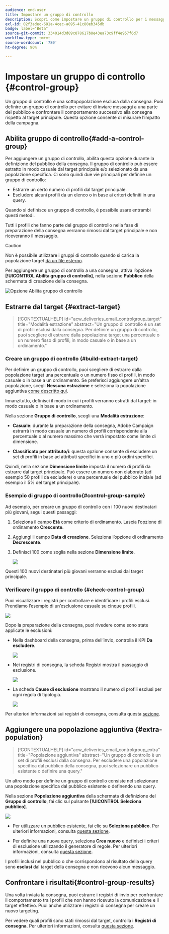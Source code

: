 ```yaml
---
audience: end-user
title: Impostare un gruppo di controllo
description: Scopri come impostare un gruppo di controllo per i messaggi nell’interfaccia utente di Campaign Web
exl-id: 02f3adec-681a-4cec-a895-41c80eb345db
badge: label="Beta"
source-git-commit: 334014d3d89c878617b8e43ea73c9ff4e957f6d7
workflow-type: tm+mt
source-wordcount: '780'
ht-degree: 96%

---
```


# Impostare un gruppo di controllo {#control-group}

Un gruppo di controllo è una sottopopolazione esclusa dalla consegna. Puoi definire un gruppo di controllo per evitare di inviare messaggi a una parte del pubblico e confrontare il comportamento successivo alla consegna rispetto al target principale. Questa opzione consente di misurare l’impatto della campagna.

## Abilita gruppo di controllo{#add-a-control-group}

Per aggiungere un gruppo di controllo, abilita questa opzione durante la definizione del pubblico della consegna. Il gruppo di controllo può essere estratto in modo casuale dal target principale e/o selezionato da una popolazione specifica. Ci sono quindi due vie principali per definire un gruppo di controllo:

* Estrarre un certo numero di profili dal target principale.
* Escludere alcuni profili da un elenco o in base ai criteri definiti in una query.

Quando si definisce un gruppo di controllo, è possibile usare entrambi questi metodi.

Tutti i profili che fanno parte del gruppo di controllo nella fase di preparazione della consegna verranno rimossi dal target principale e non riceveranno il messaggio.

>[!CAUTION]
>
>Non è possibile utilizzare i gruppi di controllo quando si carica la popolazione target [da un file esterno](file-audience.md).

Per aggiungere un gruppo di controllo a una consegna, attiva l’opzione **[!UICONTROL Abilita gruppo di controllo]**, nella sezione **Pubblico** della schermata di creazione della consegna.

![Opzione Abilita gruppo di controllo](assets/control-group1.png)


## Estrarre dal target {#extract-target}

>[!CONTEXTUALHELP]
>id="acw_deliveries_email_controlgroup_target"
>title="Modalità estrazione"
>abstract="Un gruppo di controllo è un set di profili esclusi dalla consegna. Per definire un gruppo di controllo, puoi scegliere di estrarre dalla popolazione target una percentuale o un numero fisso di profili, in modo casuale o in base a un ordinamento."


### Creare un gruppo di controllo {#build-extract-target}

Per definire un gruppo di controllo, puoi scegliere di estrarre dalla popolazione target una percentuale o un numero fisso di profili, in modo casuale o in base a un ordinamento. Se preferisci aggiungere un’altra popolazione, scegli **Nessuna estrazione** e seleziona la popolazione aggiuntiva [come descritto qui](#extra-population).

Innanzitutto, definisci il modo in cui i profili verranno estratti dal target: in modo casuale o in base a un ordinamento.

Nella sezione **Gruppo di controllo**, scegli una **Modalità estrazione**:

* **Casuale**: durante la preparazione della consegna, Adobe Campaign estrarrà in modo casuale un numero di profili corrispondente alla percentuale o al numero massimo che verrà impostato come limite di dimensione.

* **Classificato per attributo/i**: questa opzione consente di escludere un set di profili in base ad attributi specifici in uno o più ordini specifici.


Quindi, nella sezione **Dimensione limite** imposta il numero di profili da estrarre dal target principale. Può essere un numero non elaborato (ad esempio 50 profili da escludere) o una percentuale del pubblico iniziale (ad esempio il 5% del target principale).


### Esempio di gruppo di controllo{#control-group-sample}

Ad esempio, per creare un gruppo di controllo con i 100 nuovi destinatari più giovani, segui questi passaggi:

1. Seleziona il campo **Età** come criterio di ordinamento. Lascia l’opzione di ordinamento **Crescente**.
1. Aggiungi il campo **Data di creazione**. Seleziona l’opzione di ordinamento **Decrescente**.
1. Definisci 100 come soglia nella sezione **Dimensione limite**.

   ![](assets/control-group2.png)

Questi 100 nuovi destinatari più giovani verranno esclusi dal target principale.

### Verificare il gruppo di controllo {#check-control-group}

Puoi visualizzare i registri per controllare e identificare i profili esclusi. Prendiamo l’esempio di un’esclusione casuale su cinque profili.

![](assets/control-group4.png)

Dopo la preparazione della consegna, puoi rivedere come sono state applicate le esclusioni:

* Nella dashboard della consegna, prima dell’invio, controlla il KPI **Da escludere**.

  ![](assets/control-group5.png)

* Nei registri di consegna, la scheda Registri mostra il passaggio di esclusione.

  ![](assets/control-group-sample-logs.png)
<!--

 * The **Exclusion logs** tab displays each profile and the related exclusion **Reason**.

    ![](assets/control-group6.png)
-->

* La scheda **Cause di esclusione** mostrano il numero di profili esclusi per ogni regola di tipologia.

  ![](assets/control-group7.png)

Per ulteriori informazioni sui registri di consegna, consulta questa [sezione](../monitor/delivery-logs.md).

## Aggiungere una popolazione aggiuntiva {#extra-population}

>[!CONTEXTUALHELP]
>id="acw_deliveries_email_controlgroup_extra"
>title="Popolazione aggiuntiva"
>abstract="Un gruppo di controllo è un set di profili esclusi dalla consegna. Per escludere una popolazione specifica dal pubblico della consegna, puoi selezionare un pubblico esistente o definire una query."

Un altro modo per definire un gruppo di controllo consiste nel selezionare una popolazione specifica dal pubblico esistente o definendo una query.

Nella sezione **Popolazione aggiuntiva** della schermata di definizione del **Gruppo di controllo**, fai clic sul pulsante **[!UICONTROL Seleziona pubblico]**.

![](assets/control-group3.png)

* Per utilizzare un pubblico esistente, fai clic su **Seleziona pubblico**. Per ulteriori informazioni, consulta [questa sezione](add-audience.md).

* Per definire una nuova query, seleziona **Crea nuovo** e definisci i criteri di esclusione utilizzando il generatore di regole. Per ulteriori informazioni, consulta [questa sezione](segment-builder.md).

I profili inclusi nel pubblico o che corrispondono al risultato della query sono **esclusi** dal target della consegna e non ricevono alcun messaggio.

## Confrontare i risultati{#control-group-results}

Una volta inviata la consegna, puoi estrarre i registri di invio per confrontare il comportamento tra i profili che non hanno ricevuto la comunicazione e il target effettivo. Puoi anche utilizzare i registri di consegna per creare un nuovo targeting.

Per vedere quali profili sono stati rimossi dal target, controlla i **Registri di consegna**. Per ulteriori informazioni, consulta [questa sezione](#check-control-group).


